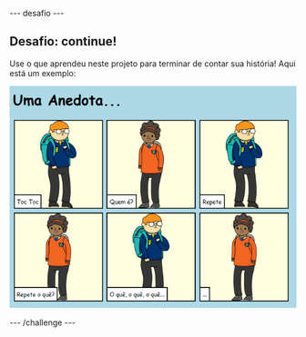 \--- desafio \---

## Desafio: continue!

Use o que aprendeu neste projeto para terminar de contar sua história! Aqui está um exemplo:

![screenshot](images/story-final.png)

\--- /challenge \---